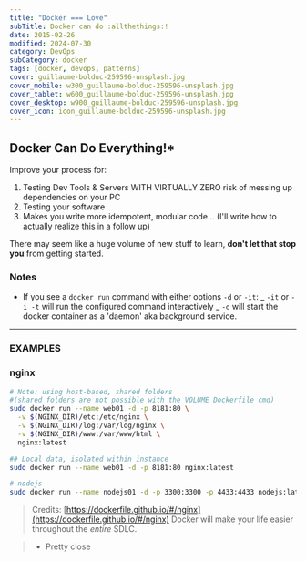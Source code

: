 ```yaml
---
title: "Docker === Love"
subTitle: Docker can do :allthethings:!
date: 2015-02-26
modified: 2024-07-30
category: DevOps
subCategory: docker
tags: [docker, devops, patterns]
cover: guillaume-bolduc-259596-unsplash.jpg
cover_mobile: w300_guillaume-bolduc-259596-unsplash.jpg
cover_tablet: w600_guillaume-bolduc-259596-unsplash.jpg
cover_desktop: w900_guillaume-bolduc-259596-unsplash.jpg
cover_icon: icon_guillaume-bolduc-259596-unsplash.jpg
---
```


## Docker Can Do Everything!\*

Improve your process for:

1.  Testing Dev Tools & Servers WITH VIRTUALLY ZERO risk of messing up dependencies on your PC
1.  Testing your software
1.  Makes you write more idempotent, modular code... (I'll write how to actually realize this in a follow up)

There may seem like a huge volume of new stuff to learn, **don't let that stop you** from getting started.

### Notes

- If you see a `docker run` command with either options `-d` or `-it`:
  _ `-it` or `-i -t` will run the configured command interactively
  _ `-d` will start the docker container as a 'daemon' aka background service.

---

### EXAMPLES

### nginx

```bash
# Note: using host-based, shared folders
#(shared folders are not possible with the VOLUME Dockerfile cmd)
sudo docker run --name web01 -d -p 8181:80 \
  -v $(NGINX_DIR)/etc:/etc/nginx \
  -v $(NGINX_DIR)/log:/var/log/nginx \
  -v $(NGINX_DIR)/www:/var/www/html \
  nginx:latest

## Local data, isolated within instance
sudo docker run --name web01 -d -p 8181:80 nginx:latest

# nodejs
sudo docker run --name nodejs01 -d -p 3300:3300 -p 4433:4433 nodejs:latest
```

> Credits: [https://dockerfile.github.io/#/nginx](https://dockerfile.github.io/#/nginx)
> Docker will make your life easier throughout the _entire_ SDLC.

> - Pretty close
